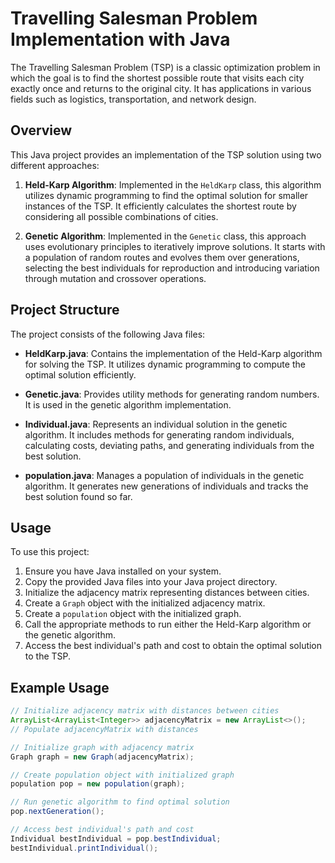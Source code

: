 # Travelling Salesman Problem Implementation with Java

The Travelling Salesman Problem (TSP) is a classic optimization problem in which the goal is to find the shortest possible route that visits each city exactly once and returns to the original city. It has applications in various fields such as logistics, transportation, and network design.

## Overview

This Java project provides an implementation of the TSP solution using two different approaches:

1. **Held-Karp Algorithm**: Implemented in the `HeldKarp` class, this algorithm utilizes dynamic programming to find the optimal solution for smaller instances of the TSP. It efficiently calculates the shortest route by considering all possible combinations of cities.

2. **Genetic Algorithm**: Implemented in the `Genetic` class, this approach uses evolutionary principles to iteratively improve solutions. It starts with a population of random routes and evolves them over generations, selecting the best individuals for reproduction and introducing variation through mutation and crossover operations.

## Project Structure

The project consists of the following Java files:

- **HeldKarp.java**: Contains the implementation of the Held-Karp algorithm for solving the TSP. It utilizes dynamic programming to compute the optimal solution efficiently.
  
- **Genetic.java**: Provides utility methods for generating random numbers. It is used in the genetic algorithm implementation.

- **Individual.java**: Represents an individual solution in the genetic algorithm. It includes methods for generating random individuals, calculating costs, deviating paths, and generating individuals from the best solution.

- **population.java**: Manages a population of individuals in the genetic algorithm. It generates new generations of individuals and tracks the best solution found so far.

## Usage

To use this project:

1. Ensure you have Java installed on your system.
2. Copy the provided Java files into your Java project directory.
3. Initialize the adjacency matrix representing distances between cities.
4. Create a `Graph` object with the initialized adjacency matrix.
5. Create a `population` object with the initialized graph.
6. Call the appropriate methods to run either the Held-Karp algorithm or the genetic algorithm.
7. Access the best individual's path and cost to obtain the optimal solution to the TSP.

## Example Usage

```java
// Initialize adjacency matrix with distances between cities
ArrayList<ArrayList<Integer>> adjacencyMatrix = new ArrayList<>();
// Populate adjacencyMatrix with distances

// Initialize graph with adjacency matrix
Graph graph = new Graph(adjacencyMatrix);

// Create population object with initialized graph
population pop = new population(graph);

// Run genetic algorithm to find optimal solution
pop.nextGeneration();

// Access best individual's path and cost
Individual bestIndividual = pop.bestIndividual;
bestIndividual.printIndividual();
